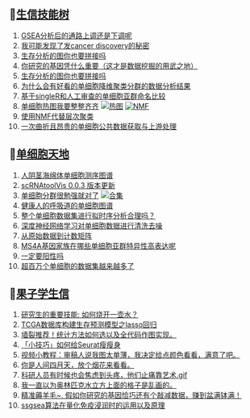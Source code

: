 ## 📝[生信技能树](https://github.com/ixxmu/mp_duty/issues?q=label%3A%E7%94%9F%E4%BF%A1%E6%8A%80%E8%83%BD%E6%A0%91+is%3Aclosed)
<!-- 1issueTable -->

1. [GSEA分析后的通路上调还是下调呢](https://github.com/ixxmu/mp_duty/issues/2613) 
2. [我可能发现了发cancer discovery的秘密](https://github.com/ixxmu/mp_duty/issues/2604) 
3. [生存分析的图你也要拼接吗](https://github.com/ixxmu/mp_duty/issues/2596) 
4. [你研究的基因凭什么重要（这才是数据挖掘的用武之地）](https://github.com/ixxmu/mp_duty/issues/2592) 
5. [生存分析的图你也要拼接吗](https://github.com/ixxmu/mp_duty/issues/2591) 
6. [为什么会有好看的单细胞降维聚类分群的数据分析结果](https://github.com/ixxmu/mp_duty/issues/2572) 
7. [基于singleR和人工审查的单细胞亚群命名比较](https://github.com/ixxmu/mp_duty/issues/2567) 
8. [单细胞热图我要整整齐齐](https://github.com/ixxmu/mp_duty/issues/2566) [![热图](https://img.shields.io/github/labels/ixxmu/mp_duty/热图)](https://github.com/ixxmu/mp_duty/labels/热图) [![NMF](https://img.shields.io/github/labels/ixxmu/mp_duty/NMF)](https://github.com/ixxmu/mp_duty/labels/NMF)
9. [使用NMF代替层次聚类](https://github.com/ixxmu/mp_duty/issues/2565) 
10. [一次曲折且昂贵的单细胞公共数据获取与上游处理](https://github.com/ixxmu/mp_duty/issues/2564) 
<!-- 1issueTable -->
## 📝[单细胞天地](https://github.com/ixxmu/mp_duty/issues?q=label%3A%E5%8D%95%E7%BB%86%E8%83%9E%E5%A4%A9%E5%9C%B0+is%3Aclosed)
<!-- 2issueTable -->

1. [人阴茎海绵体单细胞测序图谱](https://github.com/ixxmu/mp_duty/issues/2590) 
2. [scRNAtoolVis 0.0.3 版本更新](https://github.com/ixxmu/mp_duty/issues/2559) 
3. [单细胞分群很勉强就对了](https://github.com/ixxmu/mp_duty/issues/2531) [![合集](https://img.shields.io/github/labels/ixxmu/mp_duty/合集)](https://github.com/ixxmu/mp_duty/labels/合集)
4. [健康人的呼吸道的单细胞图谱](https://github.com/ixxmu/mp_duty/issues/2502) 
5. [整个单细胞数据集进行拟时序分析合理吗？](https://github.com/ixxmu/mp_duty/issues/2501) 
6. [深度神经网络学习对单细胞数据进行清洗去噪](https://github.com/ixxmu/mp_duty/issues/2484) 
7. [从原始数据到计数矩阵](https://github.com/ixxmu/mp_duty/issues/2472) 
8. [MS4A基因家族在哪些单细胞亚群特异性高表达呢](https://github.com/ixxmu/mp_duty/issues/2462) 
9. [一定要阳性吗](https://github.com/ixxmu/mp_duty/issues/2353) 
10. [超百万个单细胞的数据集越来越多了](https://github.com/ixxmu/mp_duty/issues/2327) 
<!-- 2issueTable -->

## 📝[果子学生信](https://github.com/ixxmu/mp_duty/issues?q=label%3A%E6%9E%9C%E5%AD%90%E5%AD%A6%E7%94%9F%E4%BF%A1+is%3Aclosed)
<!-- 3issueTable -->

1. [研究生的重要技能: 如何烧开一壶水？](https://github.com/ixxmu/mp_duty/issues/2511) 
2. [TCGA数据库构建生存预测模型之lasso回归](https://github.com/ixxmu/mp_duty/issues/2473) 
3. [墙裂推荐！统计方法如何选以及全代码作图实现。](https://github.com/ixxmu/mp_duty/issues/2465) 
4. [「小技巧」如何给Seurat瘦瘦身](https://github.com/ixxmu/mp_duty/issues/2419) 
5. [视频小教程：审稿人说我图太单薄，我决定给点颜色看看，满意了吧。](https://github.com/ixxmu/mp_duty/issues/2350) 
6. [你是人间四月天，放个烟花来看看。](https://github.com/ixxmu/mp_duty/issues/2291) 
7. [科研人员有时候也会焦虑到头疼，他们止痛靠艺术.gif](https://github.com/ixxmu/mp_duty/issues/2290) 
8. [我一直以为奥林匹克水立方上面的格子是乱画的。](https://github.com/ixxmu/mp_duty/issues/2289) 
9. [精准薅羊毛~, 假如你研究的基因恰巧还有个敲减数据，赚到盆满钵满！](https://github.com/ixxmu/mp_duty/issues/2265) 
10. [ssgsea算法在量化免疫浸润时的运用以及原理](https://github.com/ixxmu/mp_duty/issues/2264) 
<!-- 3issueTable -->

